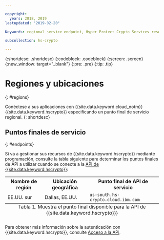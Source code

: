 ```yaml
---

copyright:
  years: 2018, 2019
lastupdated: "2019-02-20"

Keywords: regional service endpoint, Hyper Protect Crypto Services resources, API endpoints

subcollection: hs-crypto

---
```


{:shortdesc: .shortdesc}
{:codeblock: .codeblock}
{:screen: .screen}
{:new_window: target="_blank"}
{:pre: .pre}
{:tip: .tip}

# Regiones y ubicaciones
{: #regions}

Conéctese a sus aplicaciones con {{site.data.keyword.cloud_notm}} {{site.data.keyword.hscrypto}} especificando un punto final de servicio regional.
{: shortdesc}

<!-- ## Available regions
{: #regions}

{{site.data.keyword.hscrypto}} is available in the following regions and locations: -->


## Puntos finales de servicio
{: #endpoints}

Si va a gestionar sus recursos de {{site.data.keyword.hscrypto}} mediante programación, consulte la tabla siguiente para determinar los puntos finales de API a utilizar cuando se conecte a la [API de {{site.data.keyword.hscrypto}}](https://cloud.ibm.com/apidocs/hs-crypto):

<table>
    <tr>
        <th>Nombre de región</th>
        <th>Ubicación geográfica</th>
        <th>Punto final de API de servicio</th>
    </tr>
  <!--
    <tr>
        <td>Germany</td>
        <td>Frankfurt, Germany</td>
        <td>
            <code></code>
        </td>
    </tr>
    <tr>
        <td>Sydney</td>
        <td>Sydney, Australia</td>
        <td>
            <code></code>
        </td>
    </tr>
    <tr>
        <td>United Kingdom</td>
        <td>London, England</td>
        <td>
            <code></code>
        </td>
    </tr>
    <tr>
        <td>US East</td>
        <td>Washington D.C., US</td>
        <td>
            <code></code>
        </td>
    </tr> -->
    <tr>
        <td>EE.UU. sur</td>
        <td>Dallas, EE.UU.</td>
        <td>
            <code>us-south.hs-crypto.cloud.ibm.com</code>
        </td>
    </tr>
    <caption style="caption-side:bottom;">Tabla 1. Muestra el punto final disponible para la API de {{site.data.keyword.hscrypto}}}</caption>
</table>

<!--For {{site.data.keyword.hscrypto}} service instances that exist within a Cloud Foundry org or space, use the legacy `https://ibm-key-protect.edge.bluemix.net` endpoint to interact with the {{site.data.keyword.keymanagementserviceshort}} API.
{: tip}-->

Para obtener más información sobre la autenticación con {{site.data.keyword.hscrypto}}, consulte [Acceso a la API](/docs/services/hs-crypto/access-api.html).
